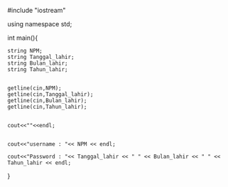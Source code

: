 #include "iostream"

using namespace std;

int main(){

	string NPM;
	string Tanggal_lahir;
	string Bulan_lahir;
	string Tahun_lahir;
	
	
	getline(cin,NPM);
	getline(cin,Tanggal_lahir);
	getline(cin,Bulan_lahir);
	getline(cin,Tahun_lahir);
	
	
	cout<<""<<endl;
	
	
	cout<<"username : "<< NPM << endl;
	
	cout<<"Password : "<< Tanggal_lahir << " " << Bulan_lahir << " " << Tahun_lahir << endl;
	
}
